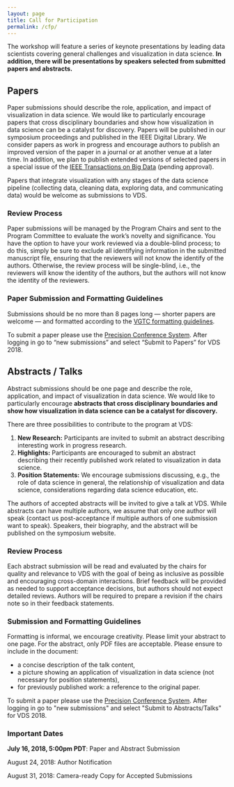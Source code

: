 ```yaml
---
layout: page
title: Call for Participation
permalink: /cfp/
---
```


The workshop will feature a series of keynote presentations by leading data scientists covering general challenges and visualization in data science. **In addition, there will be presentations by speakers selected from submitted papers and abstracts.**

## Papers


Paper submissions should describe the role, application, and impact of visualization in data science. We would like to particularly encourage papers that cross disciplinary boundaries and show how visualization in data science can be a catalyst for discovery. Papers will be published in our symposium proceedings and published in the IEEE Digital Library.  We consider papers as work in progress and encourage authors to publish an improved version of the paper in a journal or at another venue at a later time.  In addition, we plan to publish extended versions of selected papers in a special issue of the [IEEE Transactions on Big Data](https://www.computer.org/web/tbd) (pending approval).

Papers that integrate visualization with any stages of the data science pipeline (collecting data, cleaning data, exploring data, and communicating data) would be welcome as submissions to VDS.  


### Review Process

Paper submissions will be managed by the Program Chairs and sent to the Program Committee to evaluate the work’s novelty and significance. You have the option to have your work reviewed via a double-blind process; to do this, simply be sure to exclude all identifying information in the submitted manuscript file, ensuring that the reviewers will not know the identify of the authors. Otherwise, the review process will be single-blind, i.e., the reviewers will know the identity of the authors, but the authors will not know the identity of the reviewers.


### Paper Submission and Formatting Guidelines


Submissions should be no more than 8 pages long — shorter papers are welcome — and formatted according to the [VGTC formatting guidelines](http://junctionpublishing.org/vgtc/Tasks/camera.html).

To submit a paper please use the [Precision Conference System](https://new.precisionconference.com/submissions). After logging in go to “new submissions” and select “Submit to Papers” for VDS 2018.


## Abstracts / Talks

Abstract submissions should be one page and describe the role, application, and impact of visualization in data science. We would like to particularly encourage **abstracts that cross disciplinary boundaries and show how visualization in data science can be a catalyst for discovery.**


There are three possibilities to contribute to the program at VDS:

 1. **New Research:** Participants are invited to submit an abstract describing interesting work in progress research. 
 2. **Highlights:** Participants are encouraged to submit an abstract describing their recently published work related to visualization in data science.
 3. **Position Statements:** We encourage submissions discussing, e.g., the role of data science in general, the relationship of visualization and data science, considerations regarding data science education, etc.  

The authors of accepted abstracts will be invited to give a talk at VDS. While abstracts can have multiple authors, we assume that only one author will speak (contact us post-acceptance if multiple authors of one submission want to speak). Speakers, their biography, and the abstract will be published on the symposium website.

### Review Process

Each abstract submission will be read and evaluated by the chairs for quality and relevance to VDS with the goal of being as inclusive as possible and encouraging cross-domain interactions. Brief feedback will be provided as needed to support acceptance decisions, but authors should not expect detailed reviews. Authors will be required to prepare a revision if the chairs note so in their feedback statements.

### Submission and Formatting Guidelines

Formatting is informal, we encourage creativity. Please limit your abstract to one page. For the abstract, only PDF files are acceptable. Please ensure to include in the document:

 * a concise description of the talk content,
 * a picture showing an application of visualization in data science (not necessary for position statements),
 * for previously published work: a reference to the original paper.

To submit a paper please use the [Precision Conference System](https://new.precisionconference.com/submissions). After logging in go to "new submissions" and select "Submit to Abstracts/Talks" for VDS 2018.

### Important Dates

**July 16, 2018, 5:00pm PDT**: Paper and Abstract Submission

August 24, 2018: Author Notification

August 31, 2018: Camera-ready Copy for Accepted Submissions
